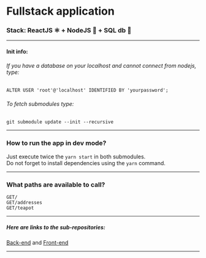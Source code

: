 # Fullstack application
### Stack:  ReactJS ⚛️ + NodeJS 🚀 + SQL db 📙  
--- ---
#### Init info:
###### If you have a database on your localhost and cannot connect from nodejs, type:  
`ALTER USER 'root'@'localhost' IDENTIFIED BY 'yourpassword';`

###### To fetch submodules type:  
`git submodule update --init --recursive`
--- ---
### How to run the app in dev mode?
Just execute twice the `yarn start`  in both submodules.  
Do not forget to install dependencies using the `yarn` command.
--- ---
### What paths are available to call?
`GET/`  
`GET/addresses`  
`GET/teapot`
--- ---
##### Here are links to the sub-repositories:  
[Back-end](https://github.com/MichalSalek/Fullstack-app-back-end) and [Front-end](https://github.com/MichalSalek/Fullstack-app-front-end)
--- ---